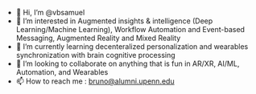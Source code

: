 - 👋 Hi, I’m @vbsamuel
- 👀 I’m interested in Augmented insights & intelligence (Deep Learning/Machine Learning), Workflow Automation and Event-based Messaging, Augmented Reality and Mixed Reality
- 🌱 I’m currently learning decenteralized personalization and wearables synchronization with brain cognitive processing
- 💞️ I’m looking to collaborate on anything that is fun in AR/XR, AI/ML, Automation, and Wearables
- 📫 How to reach me : bruno@alumni.upenn.edu

<!---
vbsamuel/vbsamuel is a ✨ special ✨ repository because its `README.md` (this file) appears on your GitHub profile.
You can click the Preview link to take a look at your changes.
--->
